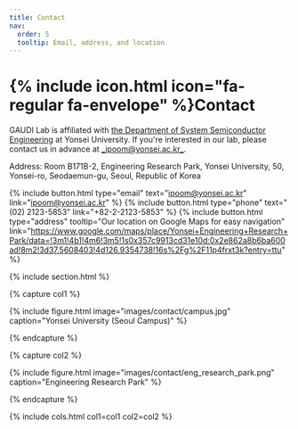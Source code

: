 ```yaml
---
title: Contact
nav:
  order: 5
  tooltip: Email, address, and location
---
```


# {% include icon.html icon="fa-regular fa-envelope" %}Contact

GAUDI Lab is affiliated with [the Department of System Semiconductor Engineering](https://system.yonsei.ac.kr/index.php) at Yonsei University. If you're interested in our lab, please contact us in advance at [_ipoom@yonsei.ac.kr_](mailto:ipoom@yonsei.ac.kr).

Address: Room B171B-2, Engineering Research Park, Yonsei University, 50, Yonsei-ro, Seodaemun-gu, Seoul, Republic of Korea

{%
  include button.html
  type="email"
  text="ipoom@yonsei.ac.kr"
  link="ipoom@yonsei.ac.kr"
%}
{%
  include button.html
  type="phone"
  text="(02) 2123-5853"
  link="+82-2-2123-5853"
%}
{%
  include button.html
  type="address"
  tooltip="Our location on Google Maps for easy navigation"
  link="https://www.google.com/maps/place/Yonsei+Engineering+Research+Park/data=!3m1!4b1!4m6!3m5!1s0x357c9913cd31e10d:0x2e862a8b6ba600ad!8m2!3d37.5608403!4d126.9354738!16s%2Fg%2F11p4frxt3k?entry=ttu"
%}

{% include section.html %}

{% capture col1 %}

{%
  include figure.html
  image="images/contact/campus.jpg"
  caption="Yonsei University (Seoul Campus)"
%}

{% endcapture %}

{% capture col2 %}

{%
  include figure.html
  image="images/contact/eng_research_park.png"
  caption="Engineering Research Park"
%}

{% endcapture %}

{% include cols.html col1=col1 col2=col2 %}
